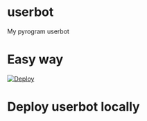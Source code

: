 # userbot
My pyrogram userbot
# Easy way
[![Deploy](https://www.herokucdn.com/deploy/button.svg)](https://heroku.com/deploy)
# Deploy userbot locally

